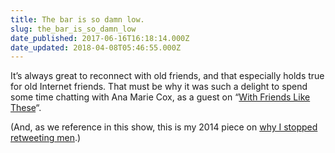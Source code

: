 ```yaml
---
title: The bar is so damn low.
slug: the_bar_is_so_damn_low
date_published: 2017-06-16T16:18:14.000Z
date_updated: 2018-04-08T05:46:55.000Z
---
```


It’s always great to reconnect with old friends, and that especially holds true for old Internet friends. That must be why it was such a delight to spend some time chatting with Ana Marie Cox, as a guest on “[With Friends Like These](https://art19.com/shows/with-friends-like-these/episodes/5eb0233a-3b1b-4b42-aaff-b2316e1c089d)“.

(And, as we reference in this show, this is my 2014 piece on [why I stopped retweeting men](https://medium.com/the-web-we-make/the-year-i-didnt-retweet-men-79403a7eade1).)
